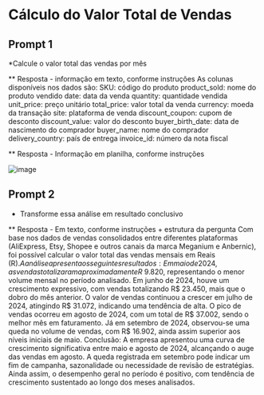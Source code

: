 # Cálculo do Valor Total de Vendas

## Prompt 1
*Calcule o valor total das vendas por mês

** Resposta - informação em texto, conforme instruções
As colunas disponíveis nos dados são:
SKU: código do produto
product_sold: nome do produto vendido
date: data da venda
quantity: quantidade vendida
unit_price: preço unitário
total_price: valor total da venda
currency: moeda da transação
site: plataforma de venda
discount_coupon: cupom de desconto
discount_value: valor do desconto
buyer_birth_date: data de nascimento do comprador
buyer_name: nome do comprador
delivery_country: país de entrega
invoice_id: número da nota fiscal

** Resposta - Informação em planilha, conforme instruções

![image](https://github.com/user-attachments/assets/1ebab5e4-67d9-44d7-b288-e5fd73250172)

## Prompt 2
* Transforme essa análise em resultado conclusivo

** Resposta - Em texto, conforme instruções + estrutura da pergunta
Com base nos dados de vendas consolidados entre diferentes plataformas (AliExpress, Etsy, Shopee e outros canais da marca Meganium e Anbernic), foi possível calcular o valor total das vendas mensais em Reais (R$). A análise apresenta os seguintes resultados:
Em maio de 2024, as vendas totalizaram aproximadamente R$ 9.820, representando o menor volume mensal no período analisado.
Em junho de 2024, houve um crescimento expressivo, com vendas totalizando R$ 23.450, mais que o dobro do mês anterior.
O valor de vendas continuou a crescer em julho de 2024, atingindo R$ 31.072, indicando uma tendência de alta.
O pico de vendas ocorreu em agosto de 2024, com um total de R$ 37.002, sendo o melhor mês em faturamento.
Já em setembro de 2024, observou-se uma queda no volume de vendas, com R$ 16.902, ainda assim superior aos níveis iniciais de maio.
Conclusão:
A empresa apresentou uma curva de crescimento significativa entre maio e agosto de 2024, alcançando o auge das vendas em agosto. A queda registrada em setembro pode indicar um fim de campanha, sazonalidade ou necessidade de revisão de estratégias. Ainda assim, o desempenho geral no período é positivo, com tendência de crescimento sustentado ao longo dos meses analisados.
